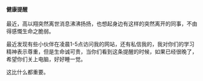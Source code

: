 #### 健康提醒
   
   最近，高以翔突然离世消息沸沸扬扬，也想起身边有这样的突然离开的同事，不由得感慨生命之脆弱。
   
   最近发现有些小伙伴在凌晨1-5点访问我的网站，还有私信我的，我对你们的学习精神表示尊重，但是生命诚可贵，当你们看到这条提醒的时候，如果已经很晚了，希望你们关上电脑，好好睡一觉。
   
   这比什么都重要。

